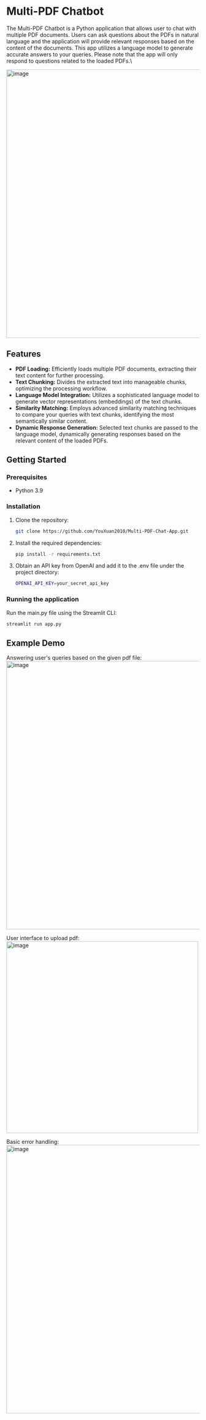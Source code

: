 # Multi-PDF Chatbot

The Multi-PDF Chatbot is a Python application that allows user to chat with multiple PDF documents. Users can ask questions about the PDFs in natural language and the application will provide relevant responses based on the content of the documents. This app utilizes a language model to generate accurate answers to your queries. Please note that the app will only respond to questions related to the loaded PDFs.\

<img width="700" alt="image" src="https://github.com/YouXuan2010/Multi-PDF-Chat-App/assets/100280753/68ee9249-b48a-42f2-a593-fdc3c3948867">

## Features

- **PDF Loading:** Efficiently loads multiple PDF documents, extracting their text content for further processing.
- **Text Chunking:** Divides the extracted text into manageable chunks, optimizing the processing workflow.
- **Language Model Integration:** Utilizes a sophisticated language model to generate vector representations (embeddings) of the text chunks.
- **Similarity Matching:** Employs advanced similarity matching techniques to compare your queries with text chunks, identifying the most semantically similar content.
- **Dynamic Response Generation:** Selected text chunks are passed to the language model, dynamically generating responses based on the relevant content of the loaded PDFs.

## Getting Started

### Prerequisites

- Python 3.9

### Installation

1. Clone the repository:

   ```bash
   git clone https://github.com/YouXuan2010/Multi-PDF-Chat-App.git
   ```

2. Install the required dependencies:
   ```bash
   pip install -r requirements.txt
   ```
   
3. Obtain an API key from OpenAI and add it to the .env file under the project directory:
   ```bash
   OPENAI_API_KEY=your_secret_api_key
   ```

### Running the application
Run the main.py file using the Streamlit CLI:
   ```bash
   streamlit run app.py
   ```
## Example Demo

Answering user's queries based on the given pdf file:\
<img width="700" alt="image" src="https://github.com/YouXuan2010/Multi-PDF-Chat-App/assets/100280753/6df32cff-2ef5-469a-b26f-e2606d6590e7">

User interface to upload pdf:\
<img height="500" alt="image" src="https://github.com/YouXuan2010/Multi-PDF-Chat-App/assets/100280753/4e7b5ba3-1a3f-44d5-88d0-ce099299123b">


Basic error handling:\
<img width="700" alt="image" src="https://github.com/YouXuan2010/Multi-PDF-Chat-App/assets/100280753/1575e03a-c63e-4c51-9913-3e91d9704874">

